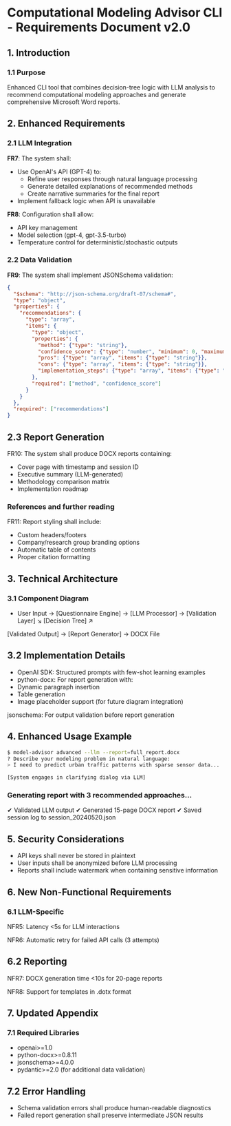 # Computational Modeling Advisor CLI - Requirements Document v2.0

## 1. Introduction
### 1.1 Purpose
Enhanced CLI tool that combines decision-tree logic with LLM analysis to recommend computational modeling approaches and generate comprehensive Microsoft Word reports.

## 2. Enhanced Requirements

### 2.1 LLM Integration
**FR7**: The system shall:
- Use OpenAI's API (GPT-4) to:
  - Refine user responses through natural language processing
  - Generate detailed explanations of recommended methods
  - Create narrative summaries for the final report
- Implement fallback logic when API is unavailable

**FR8**: Configuration shall allow:
- API key management
- Model selection (gpt-4, gpt-3.5-turbo)
- Temperature control for deterministic/stochastic outputs

### 2.2 Data Validation
**FR9**: The system shall implement JSONSchema validation:
```json
{
  "$schema": "http://json-schema.org/draft-07/schema#",
  "type": "object",
  "properties": {
    "recommendations": {
      "type": "array",
      "items": {
        "type": "object",
        "properties": {
          "method": {"type": "string"},
          "confidence_score": {"type": "number", "minimum": 0, "maximum": 1},
          "pros": {"type": "array", "items": {"type": "string"}},
          "cons": {"type": "array", "items": {"type": "string"}},
          "implementation_steps": {"type": "array", "items": {"type": "string"}}
        },
        "required": ["method", "confidence_score"]
      }
    }
  },
  "required": ["recommendations"]
}
```

## 2.3 Report Generation
FR10: The system shall produce DOCX reports containing:
- Cover page with timestamp and session ID
- Executive summary (LLM-generated)
- Methodology comparison matrix
- Implementation roadmap

### References and further reading
FR11: Report styling shall include:
- Custom headers/footers
- Company/research group branding options
- Automatic table of contents
- Proper citation formatting

## 3. Technical Architecture
### 3.1 Component Diagram
- User Input → [Questionnaire Engine] → [LLM Processor] → [Validation Layer]
                                   ↘ [Decision Tree] ↗
                                   
[Validated Output] → [Report Generator] → DOCX File

## 3.2 Implementation Details
- OpenAI SDK: Structured prompts with few-shot learning examples
- python-docx: For report generation with:
- Dynamic paragraph insertion
- Table generation
- Image placeholder support (for future diagram integration)

jsonschema: For output validation before report generation

## 4. Enhanced Usage Example

```bash
$ model-advisor advanced --llm --report=full_report.docx
? Describe your modeling problem in natural language: 
> I need to predict urban traffic patterns with sparse sensor data...

[System engages in clarifying dialog via LLM]
```

### Generating report with 3 recommended approaches...
✔ Validated LLM output
✔ Generated 15-page DOCX report
✔ Saved session log to session_20240520.json

## 5. Security Considerations
- API keys shall never be stored in plaintext
- User inputs shall be anonymized before LLM processing
- Reports shall include watermark when containing sensitive information

## 6. New Non-Functional Requirements
### 6.1 LLM-Specific
NFR5: Latency <5s for LLM interactions

NFR6: Automatic retry for failed API calls (3 attempts)

## 6.2 Reporting
NFR7: DOCX generation time <10s for 20-page reports

NFR8: Support for templates in .dotx format

## 7. Updated Appendix
### 7.1 Required Libraries
- openai>=1.0
- python-docx>=0.8.11
- jsonschema>=4.0.0
- pydantic>=2.0 (for additional data validation)

## 7.2 Error Handling
- Schema validation errors shall produce human-readable diagnostics
- Failed report generation shall preserve intermediate JSON results

